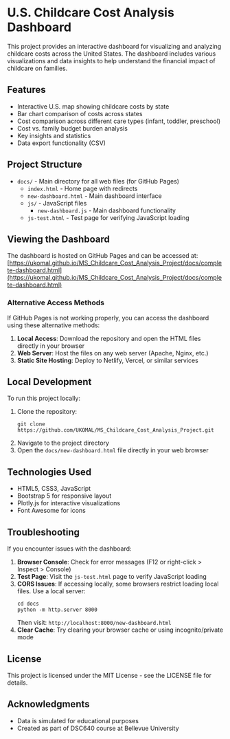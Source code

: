 # U.S. Childcare Cost Analysis Dashboard

This project provides an interactive dashboard for visualizing and analyzing childcare costs across the United States. The dashboard includes various visualizations and data insights to help understand the financial impact of childcare on families.

## Features

- Interactive U.S. map showing childcare costs by state
- Bar chart comparison of costs across states
- Cost comparison across different care types (infant, toddler, preschool)
- Cost vs. family budget burden analysis
- Key insights and statistics
- Data export functionality (CSV)

## Project Structure

- `docs/` - Main directory for all web files (for GitHub Pages)
  - `index.html` - Home page with redirects
  - `new-dashboard.html` - Main dashboard interface
  - `js/` - JavaScript files
    - `new-dashboard.js` - Main dashboard functionality
  - `js-test.html` - Test page for verifying JavaScript loading

## Viewing the Dashboard

The dashboard is hosted on GitHub Pages and can be accessed at:
[https://ukomal.github.io/MS_Childcare_Cost_Analysis_Project/docs/complete-dashboard.html](https://ukomal.github.io/MS_Childcare_Cost_Analysis_Project/docs/complete-dashboard.html)

### Alternative Access Methods

If GitHub Pages is not working properly, you can access the dashboard using these alternative methods:

1. **Local Access**: Download the repository and open the HTML files directly in your browser
2. **Web Server**: Host the files on any web server (Apache, Nginx, etc.)
3. **Static Site Hosting**: Deploy to Netlify, Vercel, or similar services

## Local Development

To run this project locally:

1. Clone the repository:
   ```
   git clone https://github.com/UKOMAL/MS_Childcare_Cost_Analysis_Project.git
   ```
2. Navigate to the project directory
3. Open the `docs/new-dashboard.html` file directly in your web browser

## Technologies Used

- HTML5, CSS3, JavaScript
- Bootstrap 5 for responsive layout
- Plotly.js for interactive visualizations
- Font Awesome for icons

## Troubleshooting

If you encounter issues with the dashboard:

1. **Browser Console**: Check for error messages (F12 or right-click > Inspect > Console)
2. **Test Page**: Visit the `js-test.html` page to verify JavaScript loading
3. **CORS Issues**: If accessing locally, some browsers restrict loading local files. Use a local server:
   ```
   cd docs
   python -m http.server 8000
   ```
   Then visit: `http://localhost:8000/new-dashboard.html`
4. **Clear Cache**: Try clearing your browser cache or using incognito/private mode

## License

This project is licensed under the MIT License - see the LICENSE file for details.

## Acknowledgments

- Data is simulated for educational purposes
- Created as part of DSC640 course at Bellevue University
